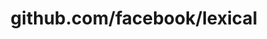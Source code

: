 ---
layout: post
title: github.com/facebook/lexical
categories: link
tags: [انگلیسی, گیت‌هاب, برنامه‌نویسی]
---